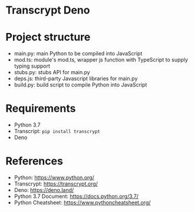 Transcrypt Deno
======================

# Project structure

* main.py: main Python to be compiled into JavaScript
* mod.ts: module's mod.ts, wrapper js function with TypeScript to supply typing support
* stubs.py: stubs API for main.py
* deps.js: third-party Javascript libraries for main.py
* build.py:  build script to compile Python into JavaScript

# Requirements

* Python 3.7
* Transcript: `pip install transcrypt`
* Deno

# References

* Python: https://www.python.org/
* Transcrypt: https://transcrypt.org/
* Deno: https://deno.land/
* Python 3.7 Document: https://docs.python.org/3.7/
* Python Cheatsheet: https://www.pythoncheatsheet.org/
